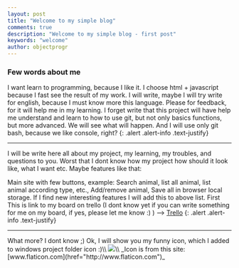 ```yaml
---
layout: post
title: "Welcome to my simple blog"
comments: true
description: "Welcome to my simple blog - first post"
keywords: "welcome"
author: objectprogr
---
```


### Few words about me
I want learn to programming, because I like it. I choose html + javascript because I fast see the result of my work. I will write, maybe I will try write for english, because I must know more this language. Please for feedback, for it will help me in my learning. I forget write that this project will have help me understand and learn to how to use git, but not only basics functions, but more advanced. We will see what will happen. And I will use only git bash, because we like console, right?
{: .alert .alert-info .text-justify}
<hr>
I will be write here all about my project, my learning, my troubles, and questions to you. Worst that I dont know how my project how should it look like, what I want etc. Maybe features like that:

Main site with few buttons, example: Search animal, list all animal, list animal according type, etc.,
Add/remove animal,
Save all in browser local storage. If I find new interesting features I will add this to above list.
First This is link to my board on trello (I dont know yet if you can write something for me on my board, if yes, please let me know :) ) --> <a href="https://trello.com/b/OzRQM5tX/javascript-animalshelter" target="blank">Trello</a>
{: .alert .alert-info .text-justify}
<hr>
What more? I dont know ;) Ok, I will show you my funny icon, which I added to windows project folder icon :)\\
<img src="https://image.flaticon.com/icons/png/128/390/390251.png">\\
_Icon is from this site: [www.flaticon.com](href="http://www.flaticon.com")_
